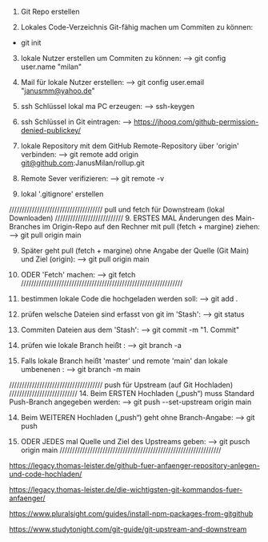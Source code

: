 

1. Git Repo erstellen

2. Lokales Code-Verzeichnis Git-fähig machen um Commiten zu können: 
- git init 

3. lokale Nutzer erstellen um Commiten zu können: --> git config user.name "milan"

3. Mail für lokale Nutzer erstellen: --> git config user.email "janusmm@yahoo.de"

4. ssh Schlüssel lokal ma PC erzeugen: --> ssh-keygen

5. ssh Schlüssel in Git eintragen: --> https://jhooq.com/github-permission-denied-publickey/

6. lokale Repository mit dem GitHub Remote-Repository über 'origin' verbinden: --> git remote add origin git@github.com:JanusMilan/rollup.git

7. Remote Sever verifizieren: --> git remote -v 

8. lokal '.gitignore' erstellen

///////////////////////////////////// pull und fetch für Downstream (lokal Downloaden)  ///////////////////////////
9. ERSTES MAL Änderungen des Main-Branches im Origin-Repo auf den Rechner mit pull (fetch + margine) ziehen: --> git pull origin main

9. Später geht pull (fetch + margine) ohne Angabe der Quelle (Git Main) und Ziel (origin): --> git pull origin main 

9. ODER 'Fetch' machen:  --> git fetch
////////////////////////////////////////////////////////////////

10. bestimmen lokale Code die hochgeladen werden soll: --> git add .

11. prüfen welsche Dateien sind erfasst von git im 'Stash': --> git status

12. Commiten Dateien aus dem 'Stash': --> git commit -m "1. Commit"

13. prüfen wie lokale Branch heißt : --> git branch -a

14. Falls lokale Branch heißt 'master' und remote 'main' dan lokale umbenenen : --> git branch -m main

///////////////////////////////////// push für Upstream (auf Git Hochladen)  ///////////////////////////
14. Beim ERSTEN Hochladen („push“) muss Standard Push-Branch angegeben werden: -->  git push --set-upstream origin main

14. Beim WEITEREN Hochladen („push“) geht ohne Branch-Angabe: -->  git push

14. ODER JEDES mal Quelle und Ziel des Upstreams geben: --> git pusch origin main
////////////////////////////////////////////////////////////////


https://legacy.thomas-leister.de/github-fuer-anfaenger-repository-anlegen-und-code-hochladen/

https://legacy.thomas-leister.de/die-wichtigsten-git-kommandos-fuer-anfaenger/

https://www.pluralsight.com/guides/install-npm-packages-from-gitgithub

https://www.studytonight.com/git-guide/git-upstream-and-downstream
